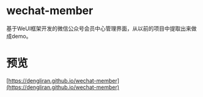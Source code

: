 # wechat-member
基于WeUI框架开发的微信公众号会员中心管理界面，从以前的项目中提取出来做成demo。

# 预览
[https://dengliran.github.io/wechat-member](https://dengliran.github.io/wechat-member)